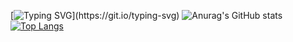 [![Typing SVG](https://readme-typing-svg.demolab.com?font=Fira+Code&duration=3000&pause=400&center=true&multiline=true&width=455&lines=Hui+Hui%2C+beautiful+people;This+is+%3CSourabh_Nerlekar%3E+here...)](https://git.io/typing-svg)
![Anurag's GitHub stats](https://github-readme-stats.vercel.app/api?username=GitSourabh7&theme=default&show_icons=true)
[![Top Langs](https://github-readme-stats.vercel.app/api/top-langs/?username=GitSourabh7&langs_count=8)](https://github.com/anuraghazra/github-readme-stats)
<!--
**GitSourabh7/GitSourabh7** is a ✨ _special_ ✨ repository because its `README.md` (this file) appears on your GitHub profile.

Here are some ideas to get you started:

- 🔭 I’m currently working on ...
- 🌱 I’m currently learning ...
- 👯 I’m looking to collaborate on ...
- 🤔 I’m looking for help with ...
- 💬 Ask me about ...
- 📫 How to reach me: ...
- 😄 Pronouns: ...
- ⚡ Fun fact: ...
-->
